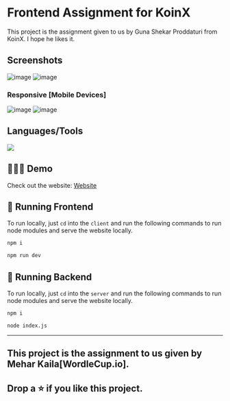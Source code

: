 # Frontend Assignment for KoinX

This project is the assignment given to us by Guna Shekar Proddaturi from KoinX. I hope he likes it.

## Screenshots

![image](https://github.com/druvkotwani/KoinX-assignment/assets/96691139/e8f6efb5-31fb-4f6c-b33c-4563738f9a28)
![image](https://github.com/druvkotwani/KoinX-assignment/assets/96691139/12c23b9e-f73b-4033-85e3-33edf78a4f50)



### Responsive [Mobile Devices]
![image](https://github.com/druvkotwani/KoinX-assignment/assets/96691139/e3a799e1-3782-4637-91d5-53ba0c1b9605)
![image](https://github.com/druvkotwani/KoinX-assignment/assets/96691139/b196417d-5d90-41a4-adb5-e58b44e31142)



## Languages/Tools

<a href="">
    <img src="https://skillicons.dev/icons?i=tailwindcss,js,react,vercel" />
  </a>

## 👩🏽‍💻 Demo
Check out the website: [Website](https://koinx-assignment-dhruvkotwani.vercel.app/)


## 🚀 Running Frontend
To run locally, just `cd` into the `client` and run the following commands to run node modules and serve the website locally.
```bash
npm i
```

```bash
npm run dev
```

## 🚀 Running Backend
To run locally, just `cd` into the `server` and run the following commands to run node modules and serve the website locally.
```bash
npm i
```

```bash
node index.js
```




<hr/>

## This project is the assignment to us given by Mehar Kaila[WordleCup.io].
## Drop a ⭐ if you like this project.
